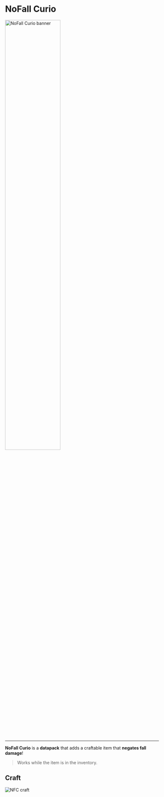 # NoFall Curio

 <img src="https://github.com/El-Kavio/NoFall-Curio/assets/140896938/296a3595-1af7-4744-a6a6-e258cfa6af38" alt="NoFall Curio banner" width="60%" height="60%">

---

**NoFall Curio** is a **datapack** that adds a craftable item that **negates fall damage**!
> Works while the item is in the inventory.

## Craft

![NFC craft](https://github.com/El-Kavio/NoFall-Curio/assets/140896938/a952d5bc-7bfe-4d21-952e-f0e7e805cc17)
